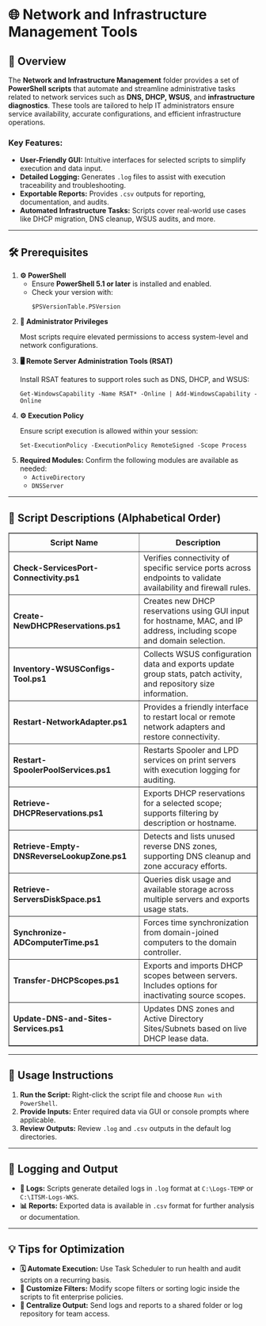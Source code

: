 <div>
  <h1>🌐 Network and Infrastructure Management Tools</h1>

  <h2>📝 Overview</h2>
  <p>
    The <strong>Network and Infrastructure Management</strong> folder provides a set of 
    <strong>PowerShell scripts</strong> that automate and streamline administrative tasks related to network services such as 
    <strong>DNS, DHCP, WSUS</strong>, and <strong>infrastructure diagnostics</strong>. These tools are tailored to help IT administrators 
    ensure service availability, accurate configurations, and efficient infrastructure operations.
  </p>

  <h3>Key Features:</h3>
  <ul>
    <li><strong>User-Friendly GUI:</strong> Intuitive interfaces for selected scripts to simplify execution and data input.</li>
    <li><strong>Detailed Logging:</strong> Generates <code>.log</code> files to assist with execution traceability and troubleshooting.</li>
    <li><strong>Exportable Reports:</strong> Provides <code>.csv</code> outputs for reporting, documentation, and audits.</li>
    <li><strong>Automated Infrastructure Tasks:</strong> Scripts cover real-world use cases like DHCP migration, DNS cleanup, WSUS audits, and more.</li>
  </ul>

  <hr />

  <h2>🛠️ Prerequisites</h2>
  <ol>
    <li>
      <strong>⚙️ PowerShell</strong>
      <ul>
        <li>Ensure <strong>PowerShell 5.1 or later</strong> is installed and enabled.</li>
        <li>Check your version with:
          <pre><code>$PSVersionTable.PSVersion</code></pre>
        </li>
      </ul>
    </li>
    <li>
      <strong>🔑 Administrator Privileges</strong>
      <p>Most scripts require elevated permissions to access system-level and network configurations.</p>
    </li>
    <li>
      <strong>🖥️ Remote Server Administration Tools (RSAT)</strong>
      <p>Install RSAT features to support roles such as DNS, DHCP, and WSUS:</p>
      <pre><code>Get-WindowsCapability -Name RSAT* -Online | Add-WindowsCapability -Online</code></pre>
    </li>
    <li>
      <strong>⚙️ Execution Policy</strong>
      <p>Ensure script execution is allowed within your session:</p>
      <pre><code>Set-ExecutionPolicy -ExecutionPolicy RemoteSigned -Scope Process</code></pre>
    </li>
    <li>
      <strong>Required Modules:</strong> Confirm the following modules are available as needed:
      <ul>
        <li><code>ActiveDirectory</code></li>
        <li><code>DNSServer</code></li>
      </ul>
    </li>
  </ol>

  <hr />

  <h2>📄 Script Descriptions (Alphabetical Order)</h2>
  <table border="1" style="border-collapse: collapse; width: 100%;">
    <thead>
      <tr>
        <th style="padding: 8px;">Script Name</th>
        <th style="padding: 8px;">Description</th>
      </tr>
    </thead>
    <tbody>
      <tr>
        <td><strong>Check-ServicesPort-Connectivity.ps1</strong></td>
        <td>Verifies connectivity of specific service ports across endpoints to validate availability and firewall rules.</td>
      </tr>
      <tr>
        <td><strong>Create-NewDHCPReservations.ps1</strong></td>
        <td>Creates new DHCP reservations using GUI input for hostname, MAC, and IP address, including scope and domain selection.</td>
      </tr>
      <tr>
        <td><strong>Inventory-WSUSConfigs-Tool.ps1</strong></td>
        <td>Collects WSUS configuration data and exports update group stats, patch activity, and repository size information.</td>
      </tr>
      <tr>
        <td><strong>Restart-NetworkAdapter.ps1</strong></td>
        <td>Provides a friendly interface to restart local or remote network adapters and restore connectivity.</td>
      </tr>
      <tr>
        <td><strong>Restart-SpoolerPoolServices.ps1</strong></td>
        <td>Restarts Spooler and LPD services on print servers with execution logging for auditing.</td>
      </tr>
      <tr>
        <td><strong>Retrieve-DHCPReservations.ps1</strong></td>
        <td>Exports DHCP reservations for a selected scope; supports filtering by description or hostname.</td>
      </tr>
      <tr>
        <td><strong>Retrieve-Empty-DNSReverseLookupZone.ps1</strong></td>
        <td>Detects and lists unused reverse DNS zones, supporting DNS cleanup and zone accuracy efforts.</td>
      </tr>
      <tr>
        <td><strong>Retrieve-ServersDiskSpace.ps1</strong></td>
        <td>Queries disk usage and available storage across multiple servers and exports usage stats.</td>
      </tr>
      <tr>
        <td><strong>Synchronize-ADComputerTime.ps1</strong></td>
        <td>Forces time synchronization from domain-joined computers to the domain controller.</td>
      </tr>
      <tr>
        <td><strong>Transfer-DHCPScopes.ps1</strong></td>
        <td>Exports and imports DHCP scopes between servers. Includes options for inactivating source scopes.</td>
      </tr>
      <tr>
        <td><strong>Update-DNS-and-Sites-Services.ps1</strong></td>
        <td>Updates DNS zones and Active Directory Sites/Subnets based on live DHCP lease data.</td>
      </tr>
    </tbody>
  </table>

  <hr />

  <h2>🚀 Usage Instructions</h2>
  <ol>
    <li><strong>Run the Script:</strong> Right-click the script file and choose <code>Run with PowerShell</code>.</li>
    <li><strong>Provide Inputs:</strong> Enter required data via GUI or console prompts where applicable.</li>
    <li><strong>Review Outputs:</strong> Review <code>.log</code> and <code>.csv</code> outputs in the default log directories.</li>
  </ol>

  <hr />

  <h2>📝 Logging and Output</h2>
  <ul>
    <li><strong>📄 Logs:</strong> Scripts generate detailed logs in <code>.log</code> format at <code>C:\Logs-TEMP</code> or <code>C:\ITSM-Logs-WKS</code>.</li>
    <li><strong>📊 Reports:</strong> Exported data is available in <code>.csv</code> format for further analysis or documentation.</li>
  </ul>

  <hr />

  <h2>💡 Tips for Optimization</h2>
  <ul>
    <li><strong>🗓️ Automate Execution:</strong> Use Task Scheduler to run health and audit scripts on a recurring basis.</li>
    <li><strong>🧠 Customize Filters:</strong> Modify scope filters or sorting logic inside the scripts to fit enterprise policies.</li>
    <li><strong>📁 Centralize Output:</strong> Send logs and reports to a shared folder or log repository for team access.</li>
  </ul>
</div>

